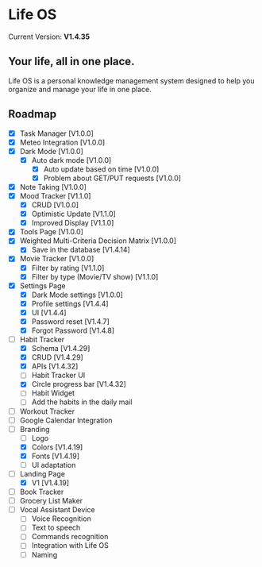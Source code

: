 # Life OS

Current Version: **V1.4.35**

## Your life, all in one place.

Life OS is a personal knowledge management system designed to help you organize and manage your life in one place.

## Roadmap

- [x] Task Manager [V1.0.0]
- [x] Meteo Integration [V1.0.0]
- [x] Dark Mode [V1.0.0]
    - [x] Auto dark mode [V1.0.0]
        - [x] Auto update based on time [V1.0.0]
        - [x] Problem about GET/PUT requests [V1.0.0]
- [x] Note Taking [V1.0.0]
- [x] Mood Tracker [V1.1.0]
    - [x] CRUD [V1.0.0]
    - [x] Optimistic Update [V1.1.0]
    - [x] Improved Display [V1.1.0]
- [x] Tools Page [V1.0.0]
- [x] Weighted Multi-Criteria Decision Matrix [V1.0.0]
    - [x] Save in the database [V1.4.14]
- [x] Movie Tracker [V1.0.0]
    - [x] Filter by rating [V1.1.0]
    - [x] Filter by type (Movie/TV show) [V1.1.0]
- [x] Settings Page
    - [x] Dark Mode settings [V1.0.0]
    - [x] Profile settings [V1.4.4]
    - [x] UI [V1.4.4]
    - [x] Password reset [V1.4.7]
    - [x] Forgot Password [V1.4.8]
- [ ] Habit Tracker
    - [x] Schema [V1.4.29]
    - [x] CRUD [V1.4.29]
    - [x] APIs [V1.4.32]
    - [ ] Habit Tracker UI
    - [x] Circle progress bar [V1.4.32]
    - [ ] Habit Widget
    - [ ] Add the habits in the daily mail 
- [ ] Workout Tracker
- [ ] Google Calendar Integration
- [ ] Branding
    - [ ] Logo
    - [x] Colors [V1.4.19]
    - [x] Fonts [V1.4.19]
    - [ ] UI adaptation
- [ ] Landing Page
    - [x] V1 [V1.4.19]
- [ ] Book Tracker
- [ ] Grocery List Maker
- [ ] Vocal Assistant Device
    - [ ] Voice Recognition
    - [ ] Text to speech
    - [ ] Commands recognition
    - [ ] Integration with Life OS
    - [ ] Naming
